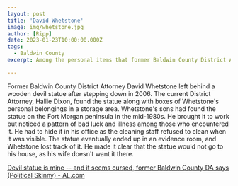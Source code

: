 ```yaml
---
layout: post
title: 'David Whetstone'
image: img/whetstone.jpg
author: [Ripp]
date: 2023-01-23T10:00:00.000Z
tags:
  - Baldwin County
excerpt: Among the personal items that former Baldwin County District Attorney David Whetstone left behind after leaving office in 2006, easily the most curious was a wooden statue of a devil. 'Devil statue is mine — and it seems cursed'

---
```


Former Baldwin County District Attorney David Whetstone left behind a wooden devil statue after stepping down in 2006. The current District Attorney, Hallie Dixon, found the statue along with boxes of Whetstone's personal belongings in a storage area. Whetstone's sons had found the statue on the Fort Morgan peninsula in the mid-1980s. He brought it to work but noticed a pattern of bad luck and illness among those who encountered it. He had to hide it in his office as the cleaning staff refused to clean when it was visible. The statue eventually ended up in an evidence room, and Whetstone lost track of it. He made it clear that the statue would not go to his house, as his wife doesn't want it there.

[Devil statue is mine -- and it seems cursed, former Baldwin County DA says (Political Skinny) - AL.com](https://www.al.com/live/2011/01/political_skinny_former_baldwin_county_da_devil_statue.html)